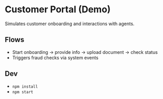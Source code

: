 # Customer Portal (Demo)

Simulates customer onboarding and interactions with agents.

## Flows

- Start onboarding → provide info → upload document → check status
- Triggers fraud checks via system events

## Dev

- `npm install`
- `npm start` 